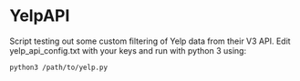 # YelpAPI

Script testing out some custom filtering of Yelp data from their V3 API.
Edit yelp_api_config.txt with your keys and run with python 3 using:

    python3 /path/to/yelp.py
